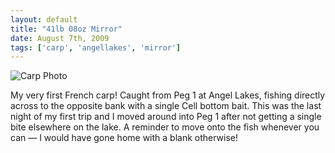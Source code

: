 ```yaml
---
layout: default
title: "41lb 08oz Mirror"
date: August 7th, 2009
tags: ['carp', 'angellakes', 'mirror']
---
```


![Carp Photo](https://s3-eu-west-1.amazonaws.com/davemcnally/2013-04-13+23.59.31.jpg)

My very first French carp! Caught from Peg 1 at Angel Lakes, fishing directly across to the opposite bank with a single Cell bottom bait. This was the last night of my first trip and I moved around into Peg 1 after not getting a single bite elsewhere on the lake. A reminder to move onto the fish whenever you can — I would have gone home with a blank otherwise!